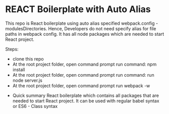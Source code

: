 # REACT Boilerplate with Auto Alias #

This repo is React boilerplate using auto alias specified webpack.config - modulesDirectories.
Hence, Developers do not need specify alias for file paths in webpack config.
It has all node packages which are needed to start React project.

Steps:
- clone this repo
- At the root project folder, open command prompt run command: npm install
- At the root project folder, open command prompt run command: run node server.js 
- At the root project folder, open command prompt run webpack -w 

* Quick summary
React boilerplate which contains all packages that are needed to start React project.
It can be used with regular babel syntax or ES6 - Class syntax